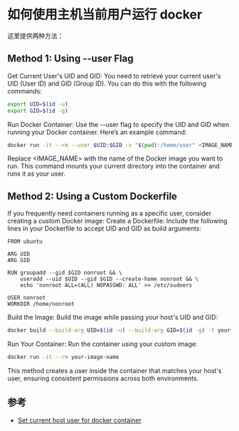 # 如何使用主机当前用户运行 docker

这里提供两种方法：

## Method 1: Using --user Flag

Get Current User's UID and GID:
You need to retrieve your current user's UID (User ID) and GID (Group ID). You can do this with the following commands:

```bash
export UID=$(id -u)
export GID=$(id -g)
```

Run Docker Container:
Use the --user flag to specify the UID and GID when running your Docker container. Here’s an example command:

```bash
docker run -it --rm --user $UID:$GID -v "$(pwd):/home/user" <IMAGE_NAME>
```

Replace <IMAGE_NAME> with the name of the Docker image you want to run. This command mounts your current directory into the container and runs it as your user.


## Method 2: Using a Custom Dockerfile

If you frequently need containers running as a specific user, consider creating a custom Docker image:
Create a Dockerfile:
Include the following lines in your Dockerfile to accept UID and GID as build arguments:

``` text
FROM ubuntu

ARG UID
ARG GID

RUN groupadd --gid $GID nonroot && \
    useradd --uid $UID --gid $GID --create-home nonroot && \
    echo 'nonroot ALL=(ALL) NOPASSWD: ALL' >> /etc/sudoers

USER nonroot
WORKDIR /home/nonroot
```

Build the Image:
Build the image while passing your host's UID and GID:

```bash
docker build --build-arg UID=$(id -u) --build-arg GID=$(id -g) -t your-image-name .
```

Run Your Container:
Run the container using your custom image:

```bash
docker run -it --rm your-image-name
```

This method creates a user inside the container that matches your host's user, ensuring consistent permissions across both environments.

## 参考

- [Set current host user for docker container](https://faun.pub/set-current-host-user-for-docker-container-4e521cef9ffc)
